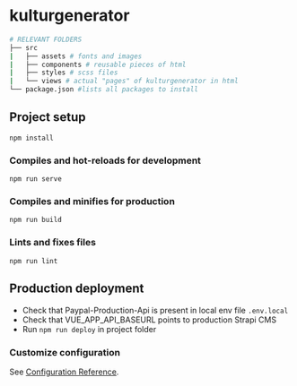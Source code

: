 # kulturgenerator

```bash
# RELEVANT FOLDERS
├── src
|   ├── assets # fonts and images
|   ├── components # reusable pieces of html
|   ├── styles # scss files
|   └── views # actual "pages" of kulturgenerator in html
└── package.json #lists all packages to install
```

## Project setup
```
npm install
```

### Compiles and hot-reloads for development
```
npm run serve
```

### Compiles and minifies for production
```
npm run build
```

### Lints and fixes files
```
npm run lint
```

## Production deployment
- Check that Paypal-Production-Api is present in local env file `.env.local`
- Check that VUE_APP_API_BASEURL points to production Strapi CMS
- Run `npm run deploy` in project folder

### Customize configuration
See [Configuration Reference](https://cli.vuejs.org/config/).
